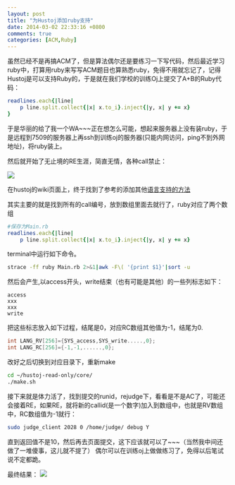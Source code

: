 ```yaml
---
layout: post
title: "为Hustoj添加ruby支持"
date: 2014-03-02 22:33:16 +0800
comments: true
categories: [ACM,Ruby]
---
```



虽然已经不是再搞ACM了，但是算法偶尔还是要练习一下写代码，然后最近学习ruby中，打算用ruby来写写ACM题目也算熟悉ruby，免得不用就忘记了，记得Hustoj是可以支持Ruby的，于是就在我们学校的训练Oj上提交了A+B的Ruby代码：
```ruby
readlines.each{|line|
	p line.split.collect{|x| x.to_i}.inject{|y, x| y += x}
}
```
于是华丽的给了我一个WA~~~正在想怎么可能，想起来服务器上没有装ruby，于是远程到7509的服务器上再ssh到训练oj的服务器(只能内网访问，ping不到外网地址)，将ruby装上。

然后就开始了无止境的RE生涯，简直无情，各种call禁止：
<!--more-->
![](http://unkeltao.qiniudn.com/img/IMG_ruby_1.png)

在hustoj的wiki页面上，终于找到了参考的添加其他[语言支持的方法](http://code.google.com/p/hustoj/wiki/AddProgrammingLanguage)

其实主要的就是找到所有的call编号，放到数组里面去就行了，ruby对应了两个数组

```rb
#保存为Main.rb
readlines.each{|line|
	p line.split.collect{|x| x.to_i}.inject{|y, x| y += x}
```

terminal中运行如下命令。


```sh
strace -ff ruby Main.rb 2>&1|awk -F\( '{print $1}'|sort -u
```

然后会产生,以access开头，write结束（也有可能是其他）的一些列标志如下：

```
access
xxx
xxx
write
```

把这些标志放入如下过程，结尾是0，对应RC数组其他值为-1，结尾为0.
```c++
int LANG_RV[256]={SYS_access,SYS_write.....,0};
int LANG_RC[256]={-1,-1,......,0};
```

改好之后切换到对应目录下，重新make

```sh
cd ~/hustoj-read-only/core/
./make.sh
```

接下来就是体力活了，找到提交的runid，rejudge下，看看是不是AC了，可能还会接着RE，如果RE，就将新的callid(是一个数字)加入到数组中，也就是RV数组中，RC数组值为-1就行：

```sh
sudo judge_client 2028 0 /home/judge/ debug Y
```

直到返回值不是10，然后再去页面提交，这下应该就可以了~~~（当然我中间还做了一堆傻事，这儿就不提了）
偶尔可以在训练oj上做做练习了，免得以后笔试说不定都跪。

最终结果：
![](http://unkeltao.qiniudn.com/img/IMG_ruby_2.png)



